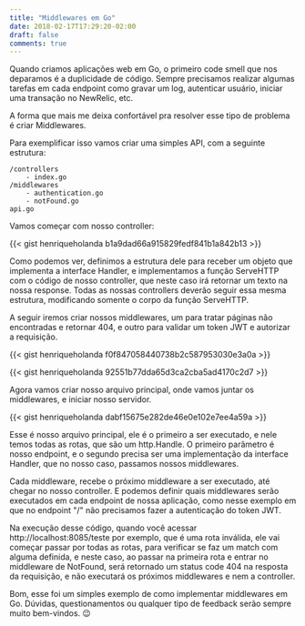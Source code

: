```yaml
---
title: "Middlewares em Go"
date: 2018-02-17T17:29:20-02:00
draft: false
comments: true
---
```


Quando criamos aplicações web em Go, o primeiro code smell que nos deparamos é a duplicidade de código. Sempre precisamos realizar algumas tarefas em cada endpoint como gravar um log, autenticar usuário, iniciar uma transação no NewRelic, etc.

A forma que mais me deixa confortável pra resolver esse tipo de problema é criar Middlewares.

Para exemplificar isso vamos criar uma simples API, com a seguinte estrutura:

```
/controllers
    - index.go
/middlewares
    - authentication.go
    - notFound.go
api.go
```

Vamos começar com nosso controller:

{{< gist henriqueholanda b1a9dad66a915829fedf841b1a842b13 >}}

Como podemos ver, definimos a estrutura dele para receber um objeto que implementa a interface Handler, e implementamos a função ServeHTTP com o código de nosso controller, que neste caso irá retornar um texto na nossa response. Todas as nossas controllers deverão seguir essa mesma estrutura, modificando somente o corpo da função ServeHTTP.

A seguir iremos criar nossos middlewares, um para tratar páginas não encontradas e retornar 404, e outro para validar um token JWT e autorizar a requisição.

{{< gist henriqueholanda f0f847058440738b2c587953030e3a0a >}}

{{< gist henriqueholanda 92551b77dda65d3ca2cba5ad4170c2d7 >}}

Agora vamos criar nosso arquivo principal, onde vamos juntar os middlewares, e iniciar nosso servidor.

{{< gist henriqueholanda dabf15675e282de46e0e102e7ee4a59a >}}

Esse é nosso arquivo principal, ele é o primeiro a ser executado, e nele temos todas as rotas, que são um http.Handle. O primeiro parâmetro é nosso endpoint, e o segundo precisa ser uma implementação da interface Handler, que no nosso caso, passamos nossos middlewares.

Cada middleware, recebe o próximo middleware a ser executado, até chegar no nosso controller. E podemos definir quais middlewares serão executados em cada endpoint de nossa aplicação, como nesse exemplo em que no endpoint "/" não precisamos fazer a autenticação do token JWT.

Na execução desse código, quando você acessar http://localhost:8085/teste por exemplo, que é uma rota inválida, ele vai começar passar por todas as rotas, para verificar se faz um match com alguma definida, e neste caso, ao passar na primeira rota e entrar no middleware de NotFound, será retornado um status code 404 na resposta da requisição, e não executará os próximos middlewares e nem a controller.

Bom, esse foi um simples exemplo de como implementar middlewares em Go. Dúvidas, questionamentos ou qualquer tipo de feedback serão sempre muito bem-vindos. 😉